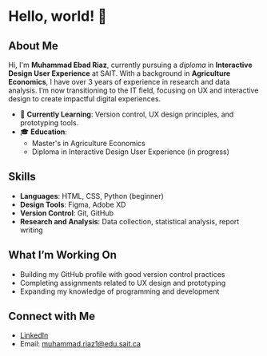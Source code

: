 # Hello, world! 👋

## About Me
Hi, I'm **Muhammad Ebad Riaz**, currently pursuing a *diploma* in **Interactive Design User Experience** at SAIT. With a background in **Agriculture Economics**, I have over 3 years of experience in research and data analysis. I’m now transitioning to the IT field, focusing on UX and interactive design to create impactful digital experiences.

- 🌱 **Currently Learning**: Version control, UX design principles, and prototyping tools.
- 🎓 **Education**: 
  - Master's in Agriculture Economics
  - Diploma in Interactive Design User Experience (in progress)

 ## Skills
- **Languages**: HTML, CSS, Python (beginner)
- **Design Tools**: Figma, Adobe XD
- **Version Control**: Git, GitHub
- **Research and Analysis**: Data collection, statistical analysis, report writing

## What I’m Working On
- Building my GitHub profile with good version control practices
- Completing assignments related to UX design and prototyping
- Expanding my knowledge of programming and development

## Connect with Me
- [LinkedIn](https://www.linkedin.com/in/muhammad-ebad-riaz-92ab51129/)
- Email: muhammad.riaz1@edu.sait.ca


